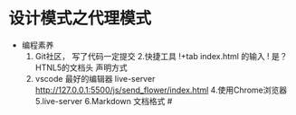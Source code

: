 # 设计模式之代理模式

- 编程素养
    1. Git社区， 写了代码一定提交 
    2.快捷工具
        !+tab index.html 的输入
        ! 是？ HTNL5的文档头 声明方式
    3. vscode 最好的编辑器
        live-server
        http://127.0.0.1:5500/js/send_flower/index.html
    4.使用Chrome浏览器
    5.live-server
    6.Markdown 文档格式
        #<h1></h1>